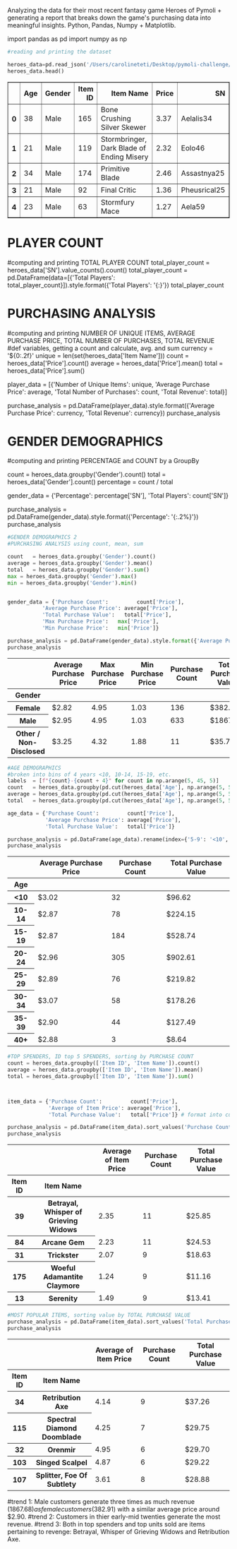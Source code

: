 Analyzing the data for their most recent fantasy game Heroes of Pymoli + generating a report that breaks down the game's purchasing data into meaningful insights. Python, Pandas, Numpy + Matplotlib.

import pandas as pd
import numpy as np


```python
#reading and printing the dataset

heroes_data=pd.read_json('/Users/carolineteti/Desktop/pymoli-challenge/purchase_data.json')
heroes_data.head()

```




<div>
<style scoped>
    .dataframe tbody tr th:only-of-type {
        vertical-align: middle;
    }

    .dataframe tbody tr th {
        vertical-align: top;
    }

    .dataframe thead th {
        text-align: right;
    }
</style>
<table border="1" class="dataframe">
  <thead>
    <tr style="text-align: right;">
      <th></th>
      <th>Age</th>
      <th>Gender</th>
      <th>Item ID</th>
      <th>Item Name</th>
      <th>Price</th>
      <th>SN</th>
    </tr>
  </thead>
  <tbody>
    <tr>
      <th>0</th>
      <td>38</td>
      <td>Male</td>
      <td>165</td>
      <td>Bone Crushing Silver Skewer</td>
      <td>3.37</td>
      <td>Aelalis34</td>
    </tr>
    <tr>
      <th>1</th>
      <td>21</td>
      <td>Male</td>
      <td>119</td>
      <td>Stormbringer, Dark Blade of Ending Misery</td>
      <td>2.32</td>
      <td>Eolo46</td>
    </tr>
    <tr>
      <th>2</th>
      <td>34</td>
      <td>Male</td>
      <td>174</td>
      <td>Primitive Blade</td>
      <td>2.46</td>
      <td>Assastnya25</td>
    </tr>
    <tr>
      <th>3</th>
      <td>21</td>
      <td>Male</td>
      <td>92</td>
      <td>Final Critic</td>
      <td>1.36</td>
      <td>Pheusrical25</td>
    </tr>
    <tr>
      <th>4</th>
      <td>23</td>
      <td>Male</td>
      <td>63</td>
      <td>Stormfury Mace</td>
      <td>1.27</td>
      <td>Aela59</td>
    </tr>
  </tbody>
</table>
</div>



# PLAYER COUNT
#computing and printing TOTAL PLAYER COUNT
total_player_count = heroes_data['SN'].value_counts().count()
total_player_count = pd.DataFrame(data=[{'Total Players': total_player_count}]).style.format({'Total Players': '{:}'})
total_player_count


# PURCHASING ANALYSIS
#computing and printing NUMBER OF UNIQUE ITEMS, AVERAGE PURCHASE PRICE, TOTAL NUMBER OF PURCHASES, TOTAL REVENUE
#def variables, getting a count and calculate, avg. and sum
currency = '${0:.2f}'
unique  = len(set(heroes_data['Item Name']))
count   = heroes_data['Price'].count()
average = heroes_data['Price'].mean()
total   = heroes_data['Price'].sum()

player_data = [{'Number of Unique Items': unique,
                'Average Purchase Price': average,
                'Total Number of Purchases':    count,
                'Total Revenue':          total}]

purchase_analysis = pd.DataFrame(player_data).style.format({'Average Purchase Price': currency, 'Total Revenue': currency})
purchase_analysis

# GENDER DEMOGRAPHICS
#computing and printing PERCENTAGE and COUNT by a GroupBy

count      = heroes_data.groupby('Gender').count()
total      = heroes_data['Gender'].count()
percentage = count / total

gender_data = {'Percentage':    percentage['SN'],
          'Total Players': count['SN']}

purchase_analysis = pd.DataFrame(gender_data).style.format({'Percentage': '{:.2%}'})
purchase_analysis


```python
#GENDER DEMOGRAPHICS 2
#PURCHASING ANALYSIS using count, mean, sum 

count   = heroes_data.groupby('Gender').count()
average = heroes_data.groupby('Gender').mean()
total   = heroes_data.groupby('Gender').sum()
max = heroes_data.groupby('Gender').max()
min = heroes_data.groupby('Gender').min()


gender_data = {'Purchase Count':         count['Price'],
           'Average Purchase Price': average['Price'],
           'Total Purchase Value':   total['Price'], 
           'Max Purchase Price':   max['Price'],
           'Min Purchase Price':   min['Price']} 

purchase_analysis = pd.DataFrame(gender_data).style.format({'Average Purchase Price': currency, 'Total Purchase Value': currency})
purchase_analysis
```




<style  type="text/css" >
</style>  
<table id="T_4ee31376_6dce_11e8_84ab_3200e8828b01" > 
<thead>    <tr> 
        <th class="blank level0" ></th> 
        <th class="col_heading level0 col0" >Average Purchase Price</th> 
        <th class="col_heading level0 col1" >Max Purchase Price</th> 
        <th class="col_heading level0 col2" >Min Purchase Price</th> 
        <th class="col_heading level0 col3" >Purchase Count</th> 
        <th class="col_heading level0 col4" >Total Purchase Value</th> 
    </tr>    <tr> 
        <th class="index_name level0" >Gender</th> 
        <th class="blank" ></th> 
        <th class="blank" ></th> 
        <th class="blank" ></th> 
        <th class="blank" ></th> 
        <th class="blank" ></th> 
    </tr></thead> 
<tbody>    <tr> 
        <th id="T_4ee31376_6dce_11e8_84ab_3200e8828b01level0_row0" class="row_heading level0 row0" >Female</th> 
        <td id="T_4ee31376_6dce_11e8_84ab_3200e8828b01row0_col0" class="data row0 col0" >$2.82</td> 
        <td id="T_4ee31376_6dce_11e8_84ab_3200e8828b01row0_col1" class="data row0 col1" >4.95</td> 
        <td id="T_4ee31376_6dce_11e8_84ab_3200e8828b01row0_col2" class="data row0 col2" >1.03</td> 
        <td id="T_4ee31376_6dce_11e8_84ab_3200e8828b01row0_col3" class="data row0 col3" >136</td> 
        <td id="T_4ee31376_6dce_11e8_84ab_3200e8828b01row0_col4" class="data row0 col4" >$382.91</td> 
    </tr>    <tr> 
        <th id="T_4ee31376_6dce_11e8_84ab_3200e8828b01level0_row1" class="row_heading level0 row1" >Male</th> 
        <td id="T_4ee31376_6dce_11e8_84ab_3200e8828b01row1_col0" class="data row1 col0" >$2.95</td> 
        <td id="T_4ee31376_6dce_11e8_84ab_3200e8828b01row1_col1" class="data row1 col1" >4.95</td> 
        <td id="T_4ee31376_6dce_11e8_84ab_3200e8828b01row1_col2" class="data row1 col2" >1.03</td> 
        <td id="T_4ee31376_6dce_11e8_84ab_3200e8828b01row1_col3" class="data row1 col3" >633</td> 
        <td id="T_4ee31376_6dce_11e8_84ab_3200e8828b01row1_col4" class="data row1 col4" >$1867.68</td> 
    </tr>    <tr> 
        <th id="T_4ee31376_6dce_11e8_84ab_3200e8828b01level0_row2" class="row_heading level0 row2" >Other / Non-Disclosed</th> 
        <td id="T_4ee31376_6dce_11e8_84ab_3200e8828b01row2_col0" class="data row2 col0" >$3.25</td> 
        <td id="T_4ee31376_6dce_11e8_84ab_3200e8828b01row2_col1" class="data row2 col1" >4.32</td> 
        <td id="T_4ee31376_6dce_11e8_84ab_3200e8828b01row2_col2" class="data row2 col2" >1.88</td> 
        <td id="T_4ee31376_6dce_11e8_84ab_3200e8828b01row2_col3" class="data row2 col3" >11</td> 
        <td id="T_4ee31376_6dce_11e8_84ab_3200e8828b01row2_col4" class="data row2 col4" >$35.74</td> 
    </tr></tbody> 
</table> 




```python
#AGE DEMOGRAPHICS
#broken into bins of 4 years <10, 10-14, 15-19, etc.
labels  = [f"{count}-{count + 4}" for count in np.arange(5, 45, 5)]
count   = heroes_data.groupby(pd.cut(heroes_data['Age'], np.arange(5, 50, 5), labels=labels)).count()
average = heroes_data.groupby(pd.cut(heroes_data['Age'], np.arange(5, 50, 5), labels=labels)).mean()
total   = heroes_data.groupby(pd.cut(heroes_data['Age'], np.arange(5, 50, 5), labels=labels)).sum()

age_data = {'Purchase Count':         count['Price'],
            'Average Purchase Price': average['Price'],
            'Total Purchase Value':   total['Price']} 

purchase_analysis = pd.DataFrame(age_data).rename(index={'5-9': '<10', '40-44': '40+'}).style.format({'Average Purchase Price': currency, 'Total Purchase Value': currency})
purchase_analysis
```




<style  type="text/css" >
</style>  
<table id="T_4f655aa2_6dce_11e8_a1b5_3200e8828b01" > 
<thead>    <tr> 
        <th class="blank level0" ></th> 
        <th class="col_heading level0 col0" >Average Purchase Price</th> 
        <th class="col_heading level0 col1" >Purchase Count</th> 
        <th class="col_heading level0 col2" >Total Purchase Value</th> 
    </tr>    <tr> 
        <th class="index_name level0" >Age</th> 
        <th class="blank" ></th> 
        <th class="blank" ></th> 
        <th class="blank" ></th> 
    </tr></thead> 
<tbody>    <tr> 
        <th id="T_4f655aa2_6dce_11e8_a1b5_3200e8828b01level0_row0" class="row_heading level0 row0" ><10</th> 
        <td id="T_4f655aa2_6dce_11e8_a1b5_3200e8828b01row0_col0" class="data row0 col0" >$3.02</td> 
        <td id="T_4f655aa2_6dce_11e8_a1b5_3200e8828b01row0_col1" class="data row0 col1" >32</td> 
        <td id="T_4f655aa2_6dce_11e8_a1b5_3200e8828b01row0_col2" class="data row0 col2" >$96.62</td> 
    </tr>    <tr> 
        <th id="T_4f655aa2_6dce_11e8_a1b5_3200e8828b01level0_row1" class="row_heading level0 row1" >10-14</th> 
        <td id="T_4f655aa2_6dce_11e8_a1b5_3200e8828b01row1_col0" class="data row1 col0" >$2.87</td> 
        <td id="T_4f655aa2_6dce_11e8_a1b5_3200e8828b01row1_col1" class="data row1 col1" >78</td> 
        <td id="T_4f655aa2_6dce_11e8_a1b5_3200e8828b01row1_col2" class="data row1 col2" >$224.15</td> 
    </tr>    <tr> 
        <th id="T_4f655aa2_6dce_11e8_a1b5_3200e8828b01level0_row2" class="row_heading level0 row2" >15-19</th> 
        <td id="T_4f655aa2_6dce_11e8_a1b5_3200e8828b01row2_col0" class="data row2 col0" >$2.87</td> 
        <td id="T_4f655aa2_6dce_11e8_a1b5_3200e8828b01row2_col1" class="data row2 col1" >184</td> 
        <td id="T_4f655aa2_6dce_11e8_a1b5_3200e8828b01row2_col2" class="data row2 col2" >$528.74</td> 
    </tr>    <tr> 
        <th id="T_4f655aa2_6dce_11e8_a1b5_3200e8828b01level0_row3" class="row_heading level0 row3" >20-24</th> 
        <td id="T_4f655aa2_6dce_11e8_a1b5_3200e8828b01row3_col0" class="data row3 col0" >$2.96</td> 
        <td id="T_4f655aa2_6dce_11e8_a1b5_3200e8828b01row3_col1" class="data row3 col1" >305</td> 
        <td id="T_4f655aa2_6dce_11e8_a1b5_3200e8828b01row3_col2" class="data row3 col2" >$902.61</td> 
    </tr>    <tr> 
        <th id="T_4f655aa2_6dce_11e8_a1b5_3200e8828b01level0_row4" class="row_heading level0 row4" >25-29</th> 
        <td id="T_4f655aa2_6dce_11e8_a1b5_3200e8828b01row4_col0" class="data row4 col0" >$2.89</td> 
        <td id="T_4f655aa2_6dce_11e8_a1b5_3200e8828b01row4_col1" class="data row4 col1" >76</td> 
        <td id="T_4f655aa2_6dce_11e8_a1b5_3200e8828b01row4_col2" class="data row4 col2" >$219.82</td> 
    </tr>    <tr> 
        <th id="T_4f655aa2_6dce_11e8_a1b5_3200e8828b01level0_row5" class="row_heading level0 row5" >30-34</th> 
        <td id="T_4f655aa2_6dce_11e8_a1b5_3200e8828b01row5_col0" class="data row5 col0" >$3.07</td> 
        <td id="T_4f655aa2_6dce_11e8_a1b5_3200e8828b01row5_col1" class="data row5 col1" >58</td> 
        <td id="T_4f655aa2_6dce_11e8_a1b5_3200e8828b01row5_col2" class="data row5 col2" >$178.26</td> 
    </tr>    <tr> 
        <th id="T_4f655aa2_6dce_11e8_a1b5_3200e8828b01level0_row6" class="row_heading level0 row6" >35-39</th> 
        <td id="T_4f655aa2_6dce_11e8_a1b5_3200e8828b01row6_col0" class="data row6 col0" >$2.90</td> 
        <td id="T_4f655aa2_6dce_11e8_a1b5_3200e8828b01row6_col1" class="data row6 col1" >44</td> 
        <td id="T_4f655aa2_6dce_11e8_a1b5_3200e8828b01row6_col2" class="data row6 col2" >$127.49</td> 
    </tr>    <tr> 
        <th id="T_4f655aa2_6dce_11e8_a1b5_3200e8828b01level0_row7" class="row_heading level0 row7" >40+</th> 
        <td id="T_4f655aa2_6dce_11e8_a1b5_3200e8828b01row7_col0" class="data row7 col0" >$2.88</td> 
        <td id="T_4f655aa2_6dce_11e8_a1b5_3200e8828b01row7_col1" class="data row7 col1" >3</td> 
        <td id="T_4f655aa2_6dce_11e8_a1b5_3200e8828b01row7_col2" class="data row7 col2" >$8.64</td> 
    </tr></tbody> 
</table> 




```python
#TOP SPENDERS, ID top 5 SPENDERS, sorting by PURCHASE COUNT
count = heroes_data.groupby(['Item ID', 'Item Name']).count()
average = heroes_data.groupby(['Item ID', 'Item Name']).mean()
total = heroes_data.groupby(['Item ID', 'Item Name']).sum()



item_data = {'Purchase Count':         count['Price'],
             'Average of Item Price': average['Price'],
             'Total Purchase Value':   total['Price']} # format into currency

purchase_analysis = pd.DataFrame(item_data).sort_values('Purchase Count', ascending=False).head(5).style.format({'Average Purchase Price': currency, 'Total Purchase Value': currency})
purchase_analysis
```




<style  type="text/css" >
</style>  
<table id="T_50130618_6dce_11e8_a5d4_3200e8828b01" > 
<thead>    <tr> 
        <th class="blank" ></th> 
        <th class="blank level0" ></th> 
        <th class="col_heading level0 col0" >Average of Item Price</th> 
        <th class="col_heading level0 col1" >Purchase Count</th> 
        <th class="col_heading level0 col2" >Total Purchase Value</th> 
    </tr>    <tr> 
        <th class="index_name level0" >Item ID</th> 
        <th class="index_name level1" >Item Name</th> 
        <th class="blank" ></th> 
        <th class="blank" ></th> 
        <th class="blank" ></th> 
    </tr></thead> 
<tbody>    <tr> 
        <th id="T_50130618_6dce_11e8_a5d4_3200e8828b01level0_row0" class="row_heading level0 row0" >39</th> 
        <th id="T_50130618_6dce_11e8_a5d4_3200e8828b01level1_row0" class="row_heading level1 row0" >Betrayal, Whisper of Grieving Widows</th> 
        <td id="T_50130618_6dce_11e8_a5d4_3200e8828b01row0_col0" class="data row0 col0" >2.35</td> 
        <td id="T_50130618_6dce_11e8_a5d4_3200e8828b01row0_col1" class="data row0 col1" >11</td> 
        <td id="T_50130618_6dce_11e8_a5d4_3200e8828b01row0_col2" class="data row0 col2" >$25.85</td> 
    </tr>    <tr> 
        <th id="T_50130618_6dce_11e8_a5d4_3200e8828b01level0_row1" class="row_heading level0 row1" >84</th> 
        <th id="T_50130618_6dce_11e8_a5d4_3200e8828b01level1_row1" class="row_heading level1 row1" >Arcane Gem</th> 
        <td id="T_50130618_6dce_11e8_a5d4_3200e8828b01row1_col0" class="data row1 col0" >2.23</td> 
        <td id="T_50130618_6dce_11e8_a5d4_3200e8828b01row1_col1" class="data row1 col1" >11</td> 
        <td id="T_50130618_6dce_11e8_a5d4_3200e8828b01row1_col2" class="data row1 col2" >$24.53</td> 
    </tr>    <tr> 
        <th id="T_50130618_6dce_11e8_a5d4_3200e8828b01level0_row2" class="row_heading level0 row2" >31</th> 
        <th id="T_50130618_6dce_11e8_a5d4_3200e8828b01level1_row2" class="row_heading level1 row2" >Trickster</th> 
        <td id="T_50130618_6dce_11e8_a5d4_3200e8828b01row2_col0" class="data row2 col0" >2.07</td> 
        <td id="T_50130618_6dce_11e8_a5d4_3200e8828b01row2_col1" class="data row2 col1" >9</td> 
        <td id="T_50130618_6dce_11e8_a5d4_3200e8828b01row2_col2" class="data row2 col2" >$18.63</td> 
    </tr>    <tr> 
        <th id="T_50130618_6dce_11e8_a5d4_3200e8828b01level0_row3" class="row_heading level0 row3" >175</th> 
        <th id="T_50130618_6dce_11e8_a5d4_3200e8828b01level1_row3" class="row_heading level1 row3" >Woeful Adamantite Claymore</th> 
        <td id="T_50130618_6dce_11e8_a5d4_3200e8828b01row3_col0" class="data row3 col0" >1.24</td> 
        <td id="T_50130618_6dce_11e8_a5d4_3200e8828b01row3_col1" class="data row3 col1" >9</td> 
        <td id="T_50130618_6dce_11e8_a5d4_3200e8828b01row3_col2" class="data row3 col2" >$11.16</td> 
    </tr>    <tr> 
        <th id="T_50130618_6dce_11e8_a5d4_3200e8828b01level0_row4" class="row_heading level0 row4" >13</th> 
        <th id="T_50130618_6dce_11e8_a5d4_3200e8828b01level1_row4" class="row_heading level1 row4" >Serenity</th> 
        <td id="T_50130618_6dce_11e8_a5d4_3200e8828b01row4_col0" class="data row4 col0" >1.49</td> 
        <td id="T_50130618_6dce_11e8_a5d4_3200e8828b01row4_col1" class="data row4 col1" >9</td> 
        <td id="T_50130618_6dce_11e8_a5d4_3200e8828b01row4_col2" class="data row4 col2" >$13.41</td> 
    </tr></tbody> 
</table> 




```python
#MOST POPULAR ITEMS, sorting value by TOTAL PURCHASE VALUE
purchase_analysis = pd.DataFrame(item_data).sort_values('Total Purchase Value', ascending=False).head(5).style.format({'Average Purchase Price': currency, 'Total Purchase Value': currency})
purchase_analysis
```




<style  type="text/css" >
</style>  
<table id="T_50a277ba_6dce_11e8_b4c0_3200e8828b01" > 
<thead>    <tr> 
        <th class="blank" ></th> 
        <th class="blank level0" ></th> 
        <th class="col_heading level0 col0" >Average of Item Price</th> 
        <th class="col_heading level0 col1" >Purchase Count</th> 
        <th class="col_heading level0 col2" >Total Purchase Value</th> 
    </tr>    <tr> 
        <th class="index_name level0" >Item ID</th> 
        <th class="index_name level1" >Item Name</th> 
        <th class="blank" ></th> 
        <th class="blank" ></th> 
        <th class="blank" ></th> 
    </tr></thead> 
<tbody>    <tr> 
        <th id="T_50a277ba_6dce_11e8_b4c0_3200e8828b01level0_row0" class="row_heading level0 row0" >34</th> 
        <th id="T_50a277ba_6dce_11e8_b4c0_3200e8828b01level1_row0" class="row_heading level1 row0" >Retribution Axe</th> 
        <td id="T_50a277ba_6dce_11e8_b4c0_3200e8828b01row0_col0" class="data row0 col0" >4.14</td> 
        <td id="T_50a277ba_6dce_11e8_b4c0_3200e8828b01row0_col1" class="data row0 col1" >9</td> 
        <td id="T_50a277ba_6dce_11e8_b4c0_3200e8828b01row0_col2" class="data row0 col2" >$37.26</td> 
    </tr>    <tr> 
        <th id="T_50a277ba_6dce_11e8_b4c0_3200e8828b01level0_row1" class="row_heading level0 row1" >115</th> 
        <th id="T_50a277ba_6dce_11e8_b4c0_3200e8828b01level1_row1" class="row_heading level1 row1" >Spectral Diamond Doomblade</th> 
        <td id="T_50a277ba_6dce_11e8_b4c0_3200e8828b01row1_col0" class="data row1 col0" >4.25</td> 
        <td id="T_50a277ba_6dce_11e8_b4c0_3200e8828b01row1_col1" class="data row1 col1" >7</td> 
        <td id="T_50a277ba_6dce_11e8_b4c0_3200e8828b01row1_col2" class="data row1 col2" >$29.75</td> 
    </tr>    <tr> 
        <th id="T_50a277ba_6dce_11e8_b4c0_3200e8828b01level0_row2" class="row_heading level0 row2" >32</th> 
        <th id="T_50a277ba_6dce_11e8_b4c0_3200e8828b01level1_row2" class="row_heading level1 row2" >Orenmir</th> 
        <td id="T_50a277ba_6dce_11e8_b4c0_3200e8828b01row2_col0" class="data row2 col0" >4.95</td> 
        <td id="T_50a277ba_6dce_11e8_b4c0_3200e8828b01row2_col1" class="data row2 col1" >6</td> 
        <td id="T_50a277ba_6dce_11e8_b4c0_3200e8828b01row2_col2" class="data row2 col2" >$29.70</td> 
    </tr>    <tr> 
        <th id="T_50a277ba_6dce_11e8_b4c0_3200e8828b01level0_row3" class="row_heading level0 row3" >103</th> 
        <th id="T_50a277ba_6dce_11e8_b4c0_3200e8828b01level1_row3" class="row_heading level1 row3" >Singed Scalpel</th> 
        <td id="T_50a277ba_6dce_11e8_b4c0_3200e8828b01row3_col0" class="data row3 col0" >4.87</td> 
        <td id="T_50a277ba_6dce_11e8_b4c0_3200e8828b01row3_col1" class="data row3 col1" >6</td> 
        <td id="T_50a277ba_6dce_11e8_b4c0_3200e8828b01row3_col2" class="data row3 col2" >$29.22</td> 
    </tr>    <tr> 
        <th id="T_50a277ba_6dce_11e8_b4c0_3200e8828b01level0_row4" class="row_heading level0 row4" >107</th> 
        <th id="T_50a277ba_6dce_11e8_b4c0_3200e8828b01level1_row4" class="row_heading level1 row4" >Splitter, Foe Of Subtlety</th> 
        <td id="T_50a277ba_6dce_11e8_b4c0_3200e8828b01row4_col0" class="data row4 col0" >3.61</td> 
        <td id="T_50a277ba_6dce_11e8_b4c0_3200e8828b01row4_col1" class="data row4 col1" >8</td> 
        <td id="T_50a277ba_6dce_11e8_b4c0_3200e8828b01row4_col2" class="data row4 col2" >$28.88</td> 
    </tr></tbody> 
</table> 



#trend 1: Male customers generate three times as much revenue ($1867.68) as female customers ($382.91) with a similar average price around $2.90. 
#trend 2: Customers in thier early-mid twenties generate the most revenue.
#trend 3: Both in top spenders and top units sold are items pertaining to revenge: Betrayal, Whisper of Grieving Widows and Retribution Axe. 
